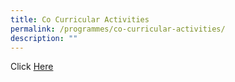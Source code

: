 ```yaml
---
title: Co Curricular Activities
permalink: /programmes/co-curricular-activities/
description: ""
---
```

Click [Here](/programmes/co-curricular-activities)